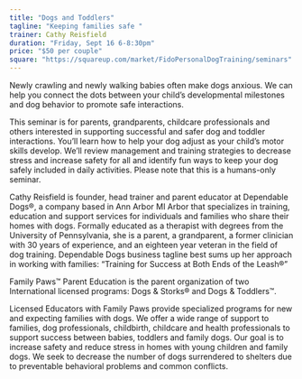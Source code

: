 ```yaml
---
title: "Dogs and Toddlers"
tagline: "Keeping families safe "
trainer: Cathy Reisfield
duration: "Friday, Sept 16 6-8:30pm"
price: "$50 per couple"
square: "https://squareup.com/market/FidoPersonalDogTraining/seminars"
---
```


Newly crawling and newly walking babies often make dogs anxious. We can help you connect the dots between
your child’s developmental milestones and dog behavior to promote safe interactions.

This seminar is for parents, grandparents, childcare professionals and others interested in supporting 
successful and safer dog and toddler interactions. You’ll learn how to help your dog adjust as your child’s 
motor skills develop. We’ll review management and training strategies to decrease stress and increase safety 
for all and identify fun ways to keep your dog safely included in daily activities. Please note that this is a 
humans-only seminar. 

Cathy Reisfield is founder, head trainer and parent educator at Dependable Dogs®, a company based in Ann Arbor MI Arbor that 
specializes in training, education and support services for individuals and families who share their homes with dogs. 
Formally educated as a therapist with degrees from the University of Pennsylvania, she is a parent, a grandparent, a former 
clinician with 30 years of experience, and an eighteen year veteran in the field of dog training. Dependable Dogs business 
tagline best sums up her approach in working with families: “Training for Success at Both Ends of the Leash®”

Family Paws™ Parent Education is the parent organization of two International licensed programs: 
Dogs & Storks® and Dogs & Toddlers™. 

Licensed Educators with Family Paws provide specialized programs for new and expecting families with dogs. 
We offer a wide range of support to families, dog professionals, childbirth, childcare and health professionals 
to support success between babies, toddlers and family dogs. Our goal is to increase safety and reduce stress in 
homes with young children and family dogs. We seek to decrease the number of dogs surrendered to shelters due to 
preventable behavioral problems and common conflicts.

